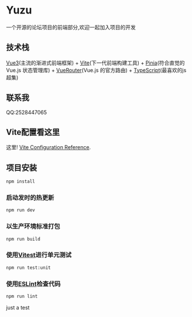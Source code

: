 # Yuzu

一个开源的论坛项目的前端部分,欢迎一起加入项目的开发

## 技术栈

[Vue3](https://cn.vuejs.org/)(主流的渐进式前端框架) + [Vite](https://cn.vitejs.dev/)(下一代前端构建工具) + [Pinia](https://pinia.vuejs.org/zh/)(符合直觉的Vue.js 状态管理库) + [VueRouter](https://router.vuejs.org/zh/)(Vue.js 的官方路由) + [TypeScript](https://typescript.bootcss.com/)(最喜欢的js超集)

## 联系我

QQ:2528447065

## Vite配置看这里

这里! [Vite Configuration Reference](https://vitejs.dev/config/).

## 项目安装

```sh
npm install
```

### 启动发时的热更新

```sh
npm run dev
```

### 以生产环境标准打包

```sh
npm run build
```

### 使用[Vitest](https://vitest.dev/)进行单元测试

```sh
npm run test:unit
```

### 使用[ESLint](https://eslint.org/)检查代码

```sh
npm run lint
```
just a test